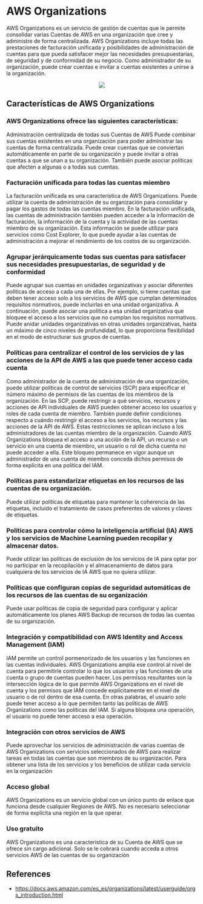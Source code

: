 # AWS Organizations

AWS Organizations es un servicio de gestión de cuentas que le permite consolidar varias Cuentas de AWS en una organización que cree y administre de forma centralizada. AWS Organizations incluye todas las prestaciones de facturación unificada y posibilidades de administración de cuentas para que pueda satisfacer mejor las necesidades presupuestarias, de seguridad y de conformidad de su negocio. Como administrador de su organización, puede crear cuentas e invitar a cuentas existentes a unirse a la organización.

<p align="center">
  <img src="https://github.com/dimasx010/knowledge/assets/105082657/5b9e86e0-e513-451a-8cd4-15a65a36eb29">
</p>

## Características de AWS Organizations

### AWS Organizations ofrece las siguientes características:

Administración centralizada de todas sus Cuentas de AWS
Puede combinar sus cuentas existentes en una organización para poder administrar las cuentas de forma centralizada. Puede crear cuentas que se conviertan automáticamente en parte de su organización y puede invitar a otras cuentas a que se unan a su organización. También puede asociar políticas que afecten a algunas o a todas sus cuentas.

### Facturación unificada para todas las cuentas miembro

La facturación unificada es una característica de AWS Organizations. Puede utilizar la cuenta de administración de su organización para consolidar y pagar los gastos de todas las cuentas miembro. En la facturación unificada, las cuentas de administración también pueden acceder a la información de facturación, la información de la cuenta y la actividad de las cuentas miembro de su organización. Esta información se puede utilizar para servicios como Cost Explorer, lo que puede ayudar a las cuentas de administración a mejorar el rendimiento de los costos de su organización.

### Agrupar jerárquicamente todas sus cuentas para satisfacer sus necesidades presupuestarias, de seguridad y de conformidad

Puede agrupar sus cuentas en unidades organizativas y asociar diferentes políticas de acceso a cada una de ellas. Por ejemplo, si tiene cuentas que deben tener acceso solo a los servicios de AWS que cumplan determinados requisitos normativos, puede incluirlas en una unidad organizativa. A continuación, puede asociar una política a esa unidad organizativa que bloquee el acceso a los servicios que no cumplan los requisitos normativos. Puede anidar unidades organizativas en otras unidades organizativas, hasta un máximo de cinco niveles de profundidad, lo que proporciona flexibilidad en el modo de estructurar sus grupos de cuentas.

### Políticas para centralizar el control de los servicios de y las acciones de la API de AWS a las que puede tener acceso cada cuenta

Como administrador de la cuenta de administración de una organización, puede utilizar políticas de control de servicios (SCP) para especificar el número máximo de permisos de las cuentas de los miembros de la organización. En las SCP, puede restringir a qué servicios, recursos y acciones de API individuales de AWS pueden obtener acceso los usuarios y roles de cada cuenta de miembro. También puede definir condiciones respecto a cuándo restringir el acceso a los servicios, los recursos y las acciones de la API de AWS. Estas restricciones se aplican incluso a los administradores de las cuentas miembro de la organización. Cuando AWS Organizations bloquea el acceso a una acción de la API, un recurso o un servicio en una cuenta de miembro, un usuario o rol de dicha cuenta no puede acceder a ella. Este bloqueo permanece en vigor aunque un administrador de una cuenta de miembro conceda dichos permisos de forma explícita en una política deI IAM.

### Políticas para estandarizar etiquetas en los recursos de las cuentas de su organización.

Puede utilizar políticas de etiquetas para mantener la coherencia de las etiquetas, incluido el tratamiento de casos preferentes de valores y claves de etiquetas.

### Políticas para controlar cómo la inteligencia artificial (IA) AWS y los servicios de Machine Learning pueden recopilar y almacenar datos.

Puede utilizar las políticas de exclusión de los servicios de IA para optar por no participar en la recopilación y el almacenamiento de datos para cualquiera de los servicios de IA AWS que no quiera utilizar.

### Políticas que configuran copias de seguridad automáticas de los recursos de las cuentas de su organización

Puede usar políticas de copia de seguridad para configurar y aplicar automáticamente los planes AWS Backup de recursos de todas las cuentas de su organización.

### Integración y compatibilidad con AWS Identity and Access Management (IAM)

IAM permite un control pormenorizado de los usuarios y las funciones en las cuentas individuales. AWS Organizations amplía ese control al nivel de cuenta para permitirle controlar lo que los usuarios y las funciones de una cuenta o grupo de cuentas pueden hacer. Los permisos resultantes son la intersección lógica de lo que permite AWS Organizations en el nivel de cuenta y los permisos que IAM concede explícitamente en el nivel de usuario o de rol dentro de esa cuenta. En otras palabras, el usuario solo puede tener acceso a lo que permiten tanto las políticas de AWS Organizations como las políticas deI IAM. Si alguna bloquea una operación, el usuario no puede tener acceso a esa operación.

### Integración con otros servicios de AWS

Puede aprovechar los servicios de administración de varias cuentas de AWS Organizations con servicios seleccionados de AWS para realizar tareas en todas las cuentas que son miembros de su organización. Para obtener una lista de los servicios y los beneficios de utilizar cada servicio en la organización

### Acceso global

AWS Organizations es un servicio global con un único punto de enlace que funciona desde cualquier Regiones de AWS. No es necesario seleccionar de forma explícita una región en la que operar.

### Uso gratuito

AWS Organizations es una característica de su Cuenta de AWS que se ofrece sin cargo adicional. Solo se le cobrará cuando acceda a otros servicios AWS de las cuentas de su organización

## References
- https://docs.aws.amazon.com/es_es/organizations/latest/userguide/orgs_introduction.html
